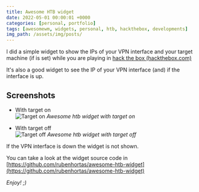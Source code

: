 ```yaml
---
title: Awesome HTB widget
date: 2022-05-01 00:00:01 +0000
categories: [personal, portfolio]
tags: [awesomewm, widgets, personal, htb, hackthebox, developments]
img_path: /assets/img/posts/
---
```


I did a simple widget to show the IPs of your VPN interface and your target machine (if is set) while you are playing in  [hack the box (hackthebox.com)](https://app.hackthebox.com/)  

It's also a good widget to see the IP of your VPN interface (and) if the interface is up.

## Screenshots
- With target on  
![Target on](awesome-htb-widget-target_on_screenshot.jpg)
_Awesome htb widget with target on_

- With target off  
![Target off](awesome-htb-widget-target_off_screenshot.jpg)
_Awesome htb widget with target off_

If the VPN interface is down the widget is not shown.

You can take a look at the widget source code in [https://github.com/rubenhortas/awesome-htb-widget](https://github.com/rubenhortas/awesome-htb-widget)

_Enjoy! ;)_
